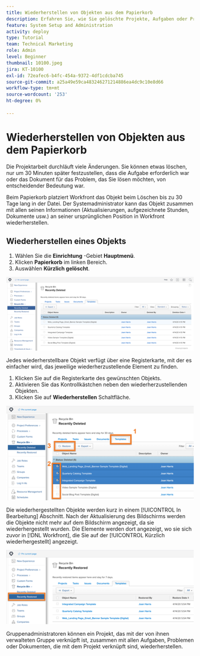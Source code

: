 ```yaml
---
title: Wiederherstellen von Objekten aus dem Papierkorb
description: Erfahren Sie, wie Sie gelöschte Projekte, Aufgaben oder Probleme aus dem Papierkorb finden und wiederherstellen können.
feature: System Setup and Administration
activity: deploy
type: Tutorial
team: Technical Marketing
role: Admin
level: Beginner
thumbnail: 10100.jpeg
jira: KT-10100
exl-id: 72eafec6-b4fc-454a-9372-4df1cdcba745
source-git-commit: a25a49e59ca483246271214886ea4dc9c10e8d66
workflow-type: tm+mt
source-wordcount: '253'
ht-degree: 0%

---
```


# Wiederherstellen von Objekten aus dem Papierkorb

Die Projektarbeit durchläuft viele Änderungen. Sie können etwas löschen, nur um 30 Minuten später festzustellen, dass die Aufgabe erforderlich war oder das Dokument für das Problem, das Sie lösen möchten, von entscheidender Bedeutung war.

Beim Papierkorb platziert Workfront das Objekt beim Löschen bis zu 30 Tage lang in der Datei. Der Systemadministrator kann das Objekt zusammen mit allen seinen Informationen (Aktualisierungen, aufgezeichnete Stunden, Dokumente usw.) an seiner ursprünglichen Position in Workfront wiederherstellen.

## Wiederherstellen eines Objekts

1. Wählen Sie die **Einrichtung** -Gebiet **Hauptmenü**.
1. Klicken **Papierkorb** im linken Bereich.
1. Auswählen **Kürzlich gelöscht**.

![Abschnitt &quot;Kürzlich gelöscht&quot;von &quot;Papierkorb&quot;im Setup-Bereich](assets/admin-fund-recycle-bin-1.png)

Jedes wiederherstellbare Objekt verfügt über eine Registerkarte, mit der es einfacher wird, das jeweilige wiederherzustellende Element zu finden.

1. Klicken Sie auf die Registerkarte des gewünschten Objekts.
1. Aktivieren Sie das Kontrollkästchen neben den wiederherzustellenden Objekten.
1. Klicken Sie auf **Wiederherstellen** Schaltfläche.

![In &quot;Papierkorb&quot;ausgewählte Elemente](assets/admin-fund-recycle-bin-2.png)

Die wiederhergestellten Objekte werden kurz in einem [!UICONTROL In Bearbeitung] Abschnitt. Nach der Aktualisierung des Bildschirms werden die Objekte nicht mehr auf dem Bildschirm angezeigt, da sie wiederhergestellt wurden. Die Elemente werden dort angezeigt, wo sie sich zuvor in [!DNL Workfront], die Sie auf der [!UICONTROL Kürzlich wiederhergestellt] angezeigt.

![Abschnitt &quot;Kürzlich wiederhergestellter Papierkorb&quot;im Setup-Bereich](assets/admin-fund-recycle-bin-3.png)

Gruppenadministratoren können ein Projekt, das mit der von ihnen verwalteten Gruppe verknüpft ist, zusammen mit allen Aufgaben, Problemen oder Dokumenten, die mit dem Projekt verknüpft sind, wiederherstellen.

<!---
learn more URL
Restoring deleted items
Viewing items that have been recently restored
--->

